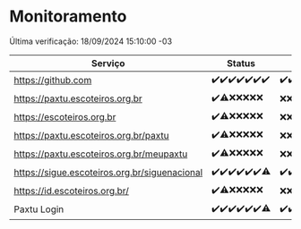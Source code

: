 # Monitoramento

Última verificação: 18/09/2024 15:10:00 -03

|Serviço|Status|Últimas 24h|
|---|---|---|
|https://github.com|<span title="2024-09-11: OK=23">✔️</span><span title="2024-09-12: OK=23">✔️</span><span title="2024-09-13: OK=23">✔️</span><span title="2024-09-14: OK=23">✔️</span><span title="2024-09-15: OK=23">✔️</span><span title="2024-09-16: OK=23">✔️</span><span title="2024-09-17: OK=18">✔️</span>|<span title="17/09/2024 15:10:00 -03 : 200">✔️</span><span title="17/09/2024 16:05:00 -03 : 200">✔️</span><span title="17/09/2024 17:08:00 -03 : 200">✔️</span><span title="17/09/2024 18:07:00 -03 : 200">✔️</span><span title="17/09/2024 19:07:00 -03 : 200">✔️</span><span title="17/09/2024 20:08:00 -03 : 200">✔️</span><span title="17/09/2024 21:37:00 -03 : 200">✔️</span><span title="17/09/2024 23:06:00 -03 : 200">✔️</span><span title="18/09/2024 00:09:00 -03 : 200">✔️</span><span title="18/09/2024 01:10:00 -03 : 200">✔️</span><span title="18/09/2024 02:08:00 -03 : 200">✔️</span><span title="18/09/2024 03:11:00 -03 : 200">✔️</span><span title="18/09/2024 04:07:00 -03 : 200">✔️</span><span title="18/09/2024 05:10:00 -03 : 200">✔️</span><span title="18/09/2024 06:09:00 -03 : 200">✔️</span><span title="18/09/2024 07:08:00 -03 : 200">✔️</span><span title="18/09/2024 08:06:00 -03 : 200">✔️</span><span title="18/09/2024 09:14:00 -03 : 200">✔️</span><span title="18/09/2024 10:15:00 -03 : 200">✔️</span><span title="18/09/2024 11:08:00 -03 : 200">✔️</span><span title="18/09/2024 12:08:00 -03 : 200">✔️</span><span title="18/09/2024 13:10:00 -03 : 200">✔️</span><span title="18/09/2024 14:07:00 -03 : 200">✔️</span><span title="18/09/2024 15:10:00 -03 : 200">✔️</span>|
|https://paxtu.escoteiros.org.br|<span title="2024-09-11: OK=23">✔️</span><span title="2024-09-12: OK=19, Falhas=4">⚠️</span><span title="2024-09-13: Falhas=23">❌</span><span title="2024-09-14: Falhas=23">❌</span><span title="2024-09-15: Falhas=23">❌</span><span title="2024-09-16: Falhas=23">❌</span><span title="2024-09-17: Falhas=18">❌</span>|<span title="17/09/2024 15:10:00 -03 : 403">❌</span><span title="17/09/2024 16:05:00 -03 : 403">❌</span><span title="17/09/2024 17:08:00 -03 : 403">❌</span><span title="17/09/2024 18:07:00 -03 : 403">❌</span><span title="17/09/2024 19:07:00 -03 : 403">❌</span><span title="17/09/2024 20:08:00 -03 : 403">❌</span><span title="17/09/2024 21:37:00 -03 : 403">❌</span><span title="17/09/2024 23:06:00 -03 : 403">❌</span><span title="18/09/2024 00:09:00 -03 : 403">❌</span><span title="18/09/2024 01:10:00 -03 : 403">❌</span><span title="18/09/2024 02:08:00 -03 : 403">❌</span><span title="18/09/2024 03:11:00 -03 : 403">❌</span><span title="18/09/2024 04:07:00 -03 : 403">❌</span><span title="18/09/2024 05:10:00 -03 : 403">❌</span><span title="18/09/2024 06:09:00 -03 : 403">❌</span><span title="18/09/2024 07:08:00 -03 : 403">❌</span><span title="18/09/2024 08:06:00 -03 : 403">❌</span><span title="18/09/2024 09:14:00 -03 : 403">❌</span><span title="18/09/2024 10:15:00 -03 : 403">❌</span><span title="18/09/2024 11:08:00 -03 : 403">❌</span><span title="18/09/2024 12:08:00 -03 : 403">❌</span><span title="18/09/2024 13:10:00 -03 : 403">❌</span><span title="18/09/2024 14:07:00 -03 : 403">❌</span><span title="18/09/2024 15:10:00 -03 : 403">❌</span>|
|https://escoteiros.org.br|<span title="2024-09-11: OK=23">✔️</span><span title="2024-09-12: OK=19, Falhas=4">⚠️</span><span title="2024-09-13: Falhas=23">❌</span><span title="2024-09-14: Falhas=23">❌</span><span title="2024-09-15: Falhas=23">❌</span><span title="2024-09-16: Falhas=23">❌</span><span title="2024-09-17: Falhas=18">❌</span>|<span title="17/09/2024 15:10:00 -03 : 403">❌</span><span title="17/09/2024 16:05:00 -03 : 403">❌</span><span title="17/09/2024 17:08:00 -03 : 403">❌</span><span title="17/09/2024 18:07:00 -03 : 403">❌</span><span title="17/09/2024 19:07:00 -03 : 403">❌</span><span title="17/09/2024 20:08:00 -03 : 403">❌</span><span title="17/09/2024 21:37:00 -03 : 403">❌</span><span title="17/09/2024 23:06:00 -03 : 403">❌</span><span title="18/09/2024 00:09:00 -03 : 403">❌</span><span title="18/09/2024 01:10:00 -03 : 403">❌</span><span title="18/09/2024 02:08:00 -03 : 403">❌</span><span title="18/09/2024 03:11:00 -03 : 403">❌</span><span title="18/09/2024 04:07:00 -03 : 403">❌</span><span title="18/09/2024 05:10:00 -03 : 403">❌</span><span title="18/09/2024 06:09:00 -03 : 403">❌</span><span title="18/09/2024 07:08:00 -03 : 403">❌</span><span title="18/09/2024 08:06:00 -03 : 403">❌</span><span title="18/09/2024 09:14:00 -03 : 403">❌</span><span title="18/09/2024 10:15:00 -03 : 403">❌</span><span title="18/09/2024 11:08:00 -03 : 403">❌</span><span title="18/09/2024 12:08:00 -03 : 403">❌</span><span title="18/09/2024 13:10:00 -03 : 403">❌</span><span title="18/09/2024 14:07:00 -03 : 403">❌</span><span title="18/09/2024 15:10:00 -03 : 403">❌</span>|
|https://paxtu.escoteiros.org.br/paxtu|<span title="2024-09-11: OK=23">✔️</span><span title="2024-09-12: OK=19, Falhas=4">⚠️</span><span title="2024-09-13: Falhas=23">❌</span><span title="2024-09-14: Falhas=23">❌</span><span title="2024-09-15: Falhas=23">❌</span><span title="2024-09-16: Falhas=23">❌</span><span title="2024-09-17: Falhas=18">❌</span>|<span title="17/09/2024 15:10:00 -03 : 403">❌</span><span title="17/09/2024 16:05:00 -03 : 403">❌</span><span title="17/09/2024 17:08:00 -03 : 403">❌</span><span title="17/09/2024 18:07:00 -03 : 403">❌</span><span title="17/09/2024 19:07:00 -03 : 403">❌</span><span title="17/09/2024 20:08:00 -03 : 403">❌</span><span title="17/09/2024 21:37:00 -03 : 403">❌</span><span title="17/09/2024 23:06:00 -03 : 403">❌</span><span title="18/09/2024 00:09:00 -03 : 403">❌</span><span title="18/09/2024 01:10:00 -03 : 403">❌</span><span title="18/09/2024 02:08:00 -03 : 403">❌</span><span title="18/09/2024 03:11:00 -03 : 403">❌</span><span title="18/09/2024 04:07:00 -03 : 403">❌</span><span title="18/09/2024 05:10:00 -03 : 403">❌</span><span title="18/09/2024 06:09:00 -03 : 403">❌</span><span title="18/09/2024 07:08:00 -03 : 403">❌</span><span title="18/09/2024 08:06:00 -03 : 403">❌</span><span title="18/09/2024 09:14:00 -03 : 403">❌</span><span title="18/09/2024 10:15:00 -03 : 403">❌</span><span title="18/09/2024 11:08:00 -03 : 403">❌</span><span title="18/09/2024 12:08:00 -03 : 403">❌</span><span title="18/09/2024 13:10:00 -03 : 403">❌</span><span title="18/09/2024 14:07:00 -03 : 403">❌</span><span title="18/09/2024 15:10:00 -03 : 403">❌</span>|
|https://paxtu.escoteiros.org.br/meupaxtu|<span title="2024-09-11: OK=23">✔️</span><span title="2024-09-12: OK=19, Falhas=4">⚠️</span><span title="2024-09-13: Falhas=23">❌</span><span title="2024-09-14: Falhas=23">❌</span><span title="2024-09-15: Falhas=23">❌</span><span title="2024-09-16: Falhas=23">❌</span><span title="2024-09-17: Falhas=18">❌</span>|<span title="17/09/2024 15:10:00 -03 : 403">❌</span><span title="17/09/2024 16:05:00 -03 : 403">❌</span><span title="17/09/2024 17:08:00 -03 : 403">❌</span><span title="17/09/2024 18:07:00 -03 : 403">❌</span><span title="17/09/2024 19:07:00 -03 : 403">❌</span><span title="17/09/2024 20:08:00 -03 : 403">❌</span><span title="17/09/2024 21:37:00 -03 : 403">❌</span><span title="17/09/2024 23:06:00 -03 : 403">❌</span><span title="18/09/2024 00:09:00 -03 : 403">❌</span><span title="18/09/2024 01:10:00 -03 : 403">❌</span><span title="18/09/2024 02:08:00 -03 : 403">❌</span><span title="18/09/2024 03:11:00 -03 : 403">❌</span><span title="18/09/2024 04:07:00 -03 : 403">❌</span><span title="18/09/2024 05:10:00 -03 : 403">❌</span><span title="18/09/2024 06:09:00 -03 : 403">❌</span><span title="18/09/2024 07:08:00 -03 : 403">❌</span><span title="18/09/2024 08:06:00 -03 : 403">❌</span><span title="18/09/2024 09:14:00 -03 : 403">❌</span><span title="18/09/2024 10:15:00 -03 : 403">❌</span><span title="18/09/2024 11:08:00 -03 : 403">❌</span><span title="18/09/2024 12:08:00 -03 : 403">❌</span><span title="18/09/2024 13:10:00 -03 : 403">❌</span><span title="18/09/2024 14:07:00 -03 : 403">❌</span><span title="18/09/2024 15:10:00 -03 : 403">❌</span>|
|https://sigue.escoteiros.org.br/siguenacional|<span title="2024-09-11: OK=23">✔️</span><span title="2024-09-12: OK=23">✔️</span><span title="2024-09-13: OK=23">✔️</span><span title="2024-09-14: OK=23">✔️</span><span title="2024-09-15: OK=23">✔️</span><span title="2024-09-16: OK=23">✔️</span><span title="2024-09-17: OK=17, Falhas=1">⚠️</span>|<span title="17/09/2024 15:10:00 -03 : 200">✔️</span><span title="17/09/2024 16:05:00 -03 : 200">✔️</span><span title="17/09/2024 17:08:00 -03 : 200">✔️</span><span title="17/09/2024 18:07:00 -03 : 200">✔️</span><span title="17/09/2024 19:07:00 -03 : 200">✔️</span><span title="17/09/2024 20:08:00 -03 : 200">✔️</span><span title="17/09/2024 21:37:00 -03 : 200">✔️</span><span title="17/09/2024 23:06:00 -03 : 200">✔️</span><span title="18/09/2024 00:09:00 -03 : 200">✔️</span><span title="18/09/2024 01:10:00 -03 : 200">✔️</span><span title="18/09/2024 02:08:00 -03 : 200">✔️</span><span title="18/09/2024 03:11:00 -03 : 200">✔️</span><span title="18/09/2024 04:07:00 -03 : 200">✔️</span><span title="18/09/2024 05:10:00 -03 : 200">✔️</span><span title="18/09/2024 06:09:00 -03 : 200">✔️</span><span title="18/09/2024 07:08:00 -03 : 200">✔️</span><span title="18/09/2024 08:06:00 -03 : 200">✔️</span><span title="18/09/2024 09:14:00 -03 : 200">✔️</span><span title="18/09/2024 10:15:00 -03 : 200">✔️</span><span title="18/09/2024 11:08:00 -03 : 200">✔️</span><span title="18/09/2024 12:08:00 -03 : 200">✔️</span><span title="18/09/2024 13:10:00 -03 : 200">✔️</span><span title="18/09/2024 14:07:00 -03 : 200">✔️</span><span title="18/09/2024 15:10:00 -03 : 200">✔️</span>|
|https://id.escoteiros.org.br/|<span title="2024-09-11: OK=23">✔️</span><span title="2024-09-12: OK=19, Falhas=4">⚠️</span><span title="2024-09-13: Falhas=23">❌</span><span title="2024-09-14: Falhas=23">❌</span><span title="2024-09-15: Falhas=23">❌</span><span title="2024-09-16: Falhas=23">❌</span><span title="2024-09-17: Falhas=18">❌</span>|<span title="17/09/2024 15:10:00 -03 : 403">❌</span><span title="17/09/2024 16:05:00 -03 : 403">❌</span><span title="17/09/2024 17:08:00 -03 : 403">❌</span><span title="17/09/2024 18:07:00 -03 : 403">❌</span><span title="17/09/2024 19:07:00 -03 : 403">❌</span><span title="17/09/2024 20:08:00 -03 : 403">❌</span><span title="17/09/2024 21:37:00 -03 : 403">❌</span><span title="17/09/2024 23:06:00 -03 : 403">❌</span><span title="18/09/2024 00:09:00 -03 : 403">❌</span><span title="18/09/2024 01:10:00 -03 : 403">❌</span><span title="18/09/2024 02:08:00 -03 : 403">❌</span><span title="18/09/2024 03:11:00 -03 : 403">❌</span><span title="18/09/2024 04:07:00 -03 : 403">❌</span><span title="18/09/2024 05:10:00 -03 : 403">❌</span><span title="18/09/2024 06:09:00 -03 : 403">❌</span><span title="18/09/2024 07:08:00 -03 : 403">❌</span><span title="18/09/2024 08:06:00 -03 : 403">❌</span><span title="18/09/2024 09:14:00 -03 : 403">❌</span><span title="18/09/2024 10:15:00 -03 : 403">❌</span><span title="18/09/2024 11:08:00 -03 : 403">❌</span><span title="18/09/2024 12:08:00 -03 : 403">❌</span><span title="18/09/2024 13:10:00 -03 : 403">❌</span><span title="18/09/2024 14:07:00 -03 : 403">❌</span><span title="18/09/2024 15:10:00 -03 : 403">❌</span>|
|Paxtu Login|<span title="2024-09-11: OK=23">✔️</span><span title="2024-09-12: OK=23">✔️</span><span title="2024-09-13: OK=23">✔️</span><span title="2024-09-14: OK=23">✔️</span><span title="2024-09-15: OK=23">✔️</span><span title="2024-09-16: OK=23">✔️</span><span title="2024-09-17: OK=17, Falhas=1">⚠️</span>|<span title="17/09/2024 15:10:00 -03 : 200">✔️</span><span title="17/09/2024 16:05:00 -03 : 200">✔️</span><span title="17/09/2024 17:08:00 -03 : 200">✔️</span><span title="17/09/2024 18:07:00 -03 : 200">✔️</span><span title="17/09/2024 19:07:00 -03 : 200">✔️</span><span title="17/09/2024 20:08:00 -03 : 200">✔️</span><span title="17/09/2024 21:37:00 -03 : 200">✔️</span><span title="17/09/2024 23:06:00 -03 : 200">✔️</span><span title="18/09/2024 00:09:00 -03 : 200">✔️</span><span title="18/09/2024 01:10:00 -03 : 200">✔️</span><span title="18/09/2024 02:08:00 -03 : 200">✔️</span><span title="18/09/2024 03:11:00 -03 : 200">✔️</span><span title="18/09/2024 04:07:00 -03 : 200">✔️</span><span title="18/09/2024 05:11:00 -03 : 200">✔️</span><span title="18/09/2024 06:09:00 -03 : 200">✔️</span><span title="18/09/2024 07:08:00 -03 : 200">✔️</span><span title="18/09/2024 08:06:00 -03 : 200">✔️</span><span title="18/09/2024 09:14:00 -03 : 200">✔️</span><span title="18/09/2024 10:15:00 -03 : 200">✔️</span><span title="18/09/2024 11:08:00 -03 : 200">✔️</span><span title="18/09/2024 12:08:00 -03 : 200">✔️</span><span title="18/09/2024 13:10:00 -03 : 200">✔️</span><span title="18/09/2024 14:07:00 -03 : 200">✔️</span><span title="18/09/2024 15:10:00 -03 : 200">✔️</span>|
